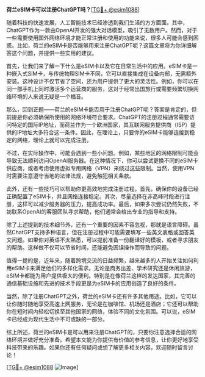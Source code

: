 **荷兰eSIM卡可以注册ChatGPT吗？**[[TG💪+ @esim1088](https://t.me/s/esim1088)]

随着科技的快速发展，人工智能技术已经渗透到我们生活的方方面面。其中，ChatGPT作为一款由OpenAI开发的强大对话模型，吸引了无数用户。然而，对于一些需要使用国外网络环境才能正常注册和使用的功能来说，很多人可能会感到困惑。比如，荷兰的eSIM卡是否能够用来注册ChatGPT呢？这篇文章将为你详细解答这个问题，并提供一些实用的建议。

首先，让我们来了解一下什么是eSIM卡以及它在日常生活中的应用。eSIM卡是一种嵌入式SIM卡，与传统物理SIM卡不同，它可以直接集成在设备内部，无需额外安装。这种设计不仅节省了空间，还为用户提供了更大的灵活性。例如，你可以在同一部手机上同时激活多个运营商的服务，这对于经常出国旅行或需要频繁切换网络环境的人来说无疑是一个福音。

那么，回到正题——荷兰的eSIM卡能否用于注册ChatGPT呢？答案是肯定的，但前提是你必须确保所使用的网络环境符合要求。ChatGPT的注册过程通常需要访问特定的国际IP地址，而荷兰作为一个欧洲国家，其互联网服务提供商（ISP）提供的IP地址大多符合这一条件。因此，在理论上，只要你的eSIM卡能够连接到稳定的网络，理论上就可以完成注册。

不过，在实际操作中，可能会遇到一些小问题。例如，某些地区的网络限制可能会导致无法顺利访问OpenAI服务器。在这种情况下，你可以尝试更换不同的eSIM卡供应商，或者考虑使用虚拟专用网络（VPN）来绕过这些限制。当然，使用VPN时需要注意遵守当地的法律法规，避免触犯相关条款。

此外，还有一些技巧可以帮助你更高效地完成注册过程。首先，确保你的设备已经正确配置了eSIM卡，并且网络连接稳定。其次，尽量选择在非高峰时段进行注册，这样可以减少服务器的压力，提高成功率。最后，如果多次尝试仍然失败，不妨联系OpenAI的客服团队寻求帮助，他们通常会给出专业的指导和支持。

除了上述提到的技术细节外，还有一个重要的因素不容忽视，那就是语言障碍。虽然ChatGPT支持多种语言，但在注册过程中可能需要填写一些英文表格或回答英文问题。如果你对英语不太熟悉，可以提前准备一份翻译好的模板，或者寻求朋友的帮助。这样做不仅可以节省时间，还能避免因误操作而导致的问题。

值得一提的是，近年来，随着跨境交流的日益频繁，越来越多的人开始关注如何利用eSIM卡来满足他们的多样化需求。无论是商务出差、学术研究还是休闲旅游，eSIM卡都能为用户提供极大的便利。特别是在像荷兰这样的发达国家，其完善的通信基础设施和先进的技术手段更是为eSIM卡的应用创造了良好的条件。

当然，除了注册ChatGPT之外，荷兰的eSIM卡还有许多其他用途。比如，它可以让你随时随地享受高速上网服务，无论是在咖啡馆、机场还是酒店；它还可以帮助你在短时间内轻松切换至其他国家的网络，体验不同的文化氛围。可以说，eSIM卡已经成为现代生活中不可或缺的一部分。

综上所述，荷兰的eSIM卡是可以用来注册ChatGPT的，只要你注意选择合适的网络环境并做好充分准备。希望本文能为你提供有价值的参考信息，让你更好地享受科技带来的乐趣。如果你还有任何疑问或想了解更多相关内容，欢迎随时留言讨论！

[[TG💪+ @esim1088](https://t.me/s/esim1088) ![Image](https://i.postimg.cc/4NQfJmqS/Snipaste-2025-05-13-00-14-12.png)]